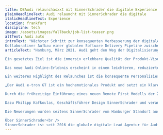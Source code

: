 ```yaml
---
title: DEAudi relaunchasxxt mit SinnerSchrader die digitale Experience
plainHeadlineText: Audi relauncht mit SinnerSchrader die digitale
italicHeadlineText: Experience
location: frankfurt
discipline: tech
image: /assets/images/fallback/job-list-teaser.png
altText: Audi auto
introText: "Nächster Schritt zur konsequenten Verbesserung der digitalen Experience erfüllt Premium-Anspruch an Design, Personalisierung und e-Commerce. Damit definiert Audi einen neuen Standard für das Nutzererlebnis<br />
Kollaborativer Aufbau einer globalen Software Delivery Pipeline zwischen SinnerSchrader und Audi mit agilem Remote First Set-up"
articleText: "Hamburg, März 2021. Audi geht den Weg der Digitalisierung konsequent. Der neueste Schritt ist der Wandel des digitalen Markenauftritts. Zum Launch des Audi e-tron GT werden in der digitalen Experience die Ideen sichtbar, die das Unternehmen in Zukunft noch stärker prägen werden. Die neue Website hat ein reduziertes Design, das schnell Orientierung bietet und die Fahrzeugkonfiguration verbessert. Der Relaunch des Online-Erlebnisses ist das Ergebnis einer engen Zusammenarbeit zwischen SinnerSchrader und Audi und reicht von der Strategie über das Design bis zur Umsetzung.<br />

Ein gesetztes Ziel ist die immersiv erlebbare Qualität der Produkt-Visualisierung des neuen elektrischen Flaggschiffs von Audi. Visuell ansprechend soll der Nutzer die Facetten des Fahrzeugs bis in jedes Detail interaktiv kennenlernen und den Premium-Anspruch von Audi digital spüren. Zusätzlich wurde neben einer modularen Micro-Service Architektur eine neue Softwarelösung implementiert, die eine deutlich performantere Umgebung bietet als je zuvor und gleichzeitig Synergiepotentiale über die verschiedenen VW Konzernmarken hinweg schafft.<br />

Das neue Audi Online-Erlebnis erscheint in einem leichteren, reduzierten Design, das schnell Orientierung bietet, innovative Funktionen etabliert sowie die Verbindung zu allen Online-Angeboten inklusive der myAudi App vereinheitlicht. Interaktive Module und Animationen, darunter bildlich spannende Scroll- bzw. Zoom-in-Text-Module und Sound-Visualisierungen lassen tief in alle Fahrzeug-Highlights eintauchen.<br />

Ein weiteres Highlight des Relaunches ist die konsequente Personalisierung: Nutzer sollen schnell zum Ziel kommen und umstandslos e-Commerce Angebote für jedes Audi Produkt und jeden Service nutzen können – jetzt auch über eine zentrale Login-Funktion. Ein weiteres Beispiel ist der neue Audi Customizer. Als initialer Anlaufpunkt kann der Nutzer das Auto mit wenigen Klicks individualisieren, um direkt den Weg zur Probefahrt beim Händler oder zu sofort verfügbaren Fahrzeugen aus dem Bestand aufgezeigt zu bekommen. Die personalisierten Angebote stehen bereits in Deutschland, Norwegen, Schweden und Spanien zur Verfügung und werden auch auf den Websites anderer Märkte eingeführt.<br />

„Der Audi e-tron GT ist ein hochemotionales Produkt und setzt ein klares Statement für die Zukunft der Vier Ringe. Passend zur Produktvorstellung verbessern wir das digitale Kundenerlebnis von Audi durch die nahtlose Kombination von relevantem Content, einer intuitiven Experience sowie datenbasierter Personalisierung deutlich,” sagt Sven Schuwirth, Leiter Digital Experience und Business, AUDI AG. “Dazu haben wir mit SinnerSchrader den optimalen Partner, der Design und technologische Exzellenz nie in Kontrast stellt. Zusammen konnten wir eine hoch performante Software Delivery Pipeline aufbauen, die schnell und skalierbar maßgeschneiderte digitale Produkte liefert.”<br />

Durch die frühzeitige Einführung eines neuen Remote First Modells der Zusammenarbeit war es möglich, mit internationalen Entwicklerteams aus unterschiedlichen Märkten nahtlos und ortsunabhängig gemeinsam zu entwickeln, lokale Bedürfnisse optimal zu berücksichtigen und rasch auf die durch Covid-19 stark veränderten Umstände zu reagieren.<br />

Dazu Philipp Kafkoulas, Geschäftsführer Design SinnerSchrader und verantwortlich für die Gesamtkreation: “Wir haben in Zeiten eines Lockdowns intensiv mit Audi über Kontinente hinweg zusammengearbeitet und dabei extrem leistungsstark und schnell eine neue Software entwickelt, die ein einzigartiges Markenerlebnis bietet. Dazu braucht es auf beiden Seiten wirkliches Vertrauen, Agilität und ein geteiltes Designverständnis. Im Ergebnis bietet Audi tolle Mehrwerte für den Nutzer sowie ein datengetriebenes e-Commerce Geschäft. Als Agentur sind wir einmal mehr stolz, in der gemeinsamen Gestaltung einer hoch produktiven Digitalmanufaktur ein Audi-Partner auf Augenhöhe zu sein.”<br />

Die Neuerungen wurden seitens SinnerSchrader vom Hamburger Standort aus geleitet, neben Philipp Kafkoulas sind Arndt Allmeling, Dr. Axel Averdung, Philip Behr und Stefan Kroke für die Ergebnisse des interdisziplinären Teams verantwortlich.<br />

Über SinnerSchrader<br />
SinnerSchrader ist seit 2016 die globale digitale Lead Agentur für Audi. Durch die enge Zusammenarbeit wurden bereits mehr als fünfzig integrierte Projekte mit einer gemeinsam entwickelten übergreifenden Experience-Strategie entwickelt und das führende digitale Ökosystem für Premium-Mobilität und digitale Services von Audi aufgebaut."
---
```

